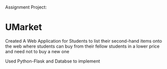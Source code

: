 Assignment Project:

# **UMarket**

Created A Web Application for Students to list their second-hand items onto the web where students can buy from their fellow students in a lower price and need not to buy a new one

Used Python-Flask and Databse to implement

